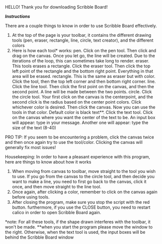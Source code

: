 HELLO!
Thank you for downloading Scribble Board!

***Instructions***

There are a couple things to know in order to use Scribble Board effectively.
1. At the top of the page is your toolbar, it contains the different drawing tools (pen, eraser, rectangle, line, circle, text creator), and the different colors
2. Here is how each tool* works:
	pen. Click on the pen tool. Then click and drag on the canvas. Once you let go, the line will be created. Due to the iterations of the loop, this can sometimes take long to render.
	eraser. This tools erases a rectangle. Click the eraser tool. Then click the top left point of the rectangle and the bottom right point. Everything in that area will be erased.
	rectangle. This is the same as eraser but with color. Click the tool, then the top left corner and then bottom right corner.
	line. Click the line tool. Then click the first point on the canvas, and then the second point. A line will be made between the two points.
	circle. Click the circle tool. Your first click on the canvas is the centerpoint, and the second click is the radius based on the center point
	colors. Click whichever color is desired. Then click the canvas. Now you can use the tools in that color. Default color is black
	text**. Click the text tool. Click on the canvas where you want the center of the text to be. An input box will appear: type in your message. Another one will appear: type the size of the text (8-40)

PRO TIP: If you seem to be encountering a problem, click the canvas twice and then once again try to use the tool/color. Clicking the canvas will generally fix most issues!

Housekeeping:
In order to have a pleasant experience with this program, here are things to know about how it works
1. When moving from canvas to toolbar, move straight to the tool you wish to use. If you go from the canvas to the circle tool, and then decide you want to make a line, you need to first go back to the canvas, click it once, and then move straight to the line tool.
2. Once again, after clicking a color, remember to click on the canvas again before using tools.
3. After closing the program, make sure you stop the script with the red button. furthermore, if you use the CLOSE button, you need to restart calico in order to open Scribble Board again.


*note: For all these tools, if the shape drawn interferes with the toolbar, it won't be made. 
**when you start the program please move the window to the right. Otherwise, when the text tool is used, the input boxes will be behind the Scribble Board window